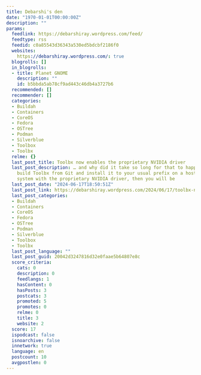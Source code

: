 ```yaml
---
title: Debarshi's den
date: "1970-01-01T00:00:00Z"
description: ""
params:
  feedlink: https://debarshiray.wordpress.com/feed/
  feedtype: rss
  feedid: c0a85543d36343a530ed5bdcbf2186f0
  websites:
    https://debarshiray.wordpress.com/: true
  blogrolls: []
  in_blogrolls:
  - title: Planet GNOME
    description: ""
    id: b5bbda5ab78cf9ad443c46db4a3727b6
  recommended: []
  recommender: []
  categories:
  - Buildah
  - Containers
  - CoreOS
  - Fedora
  - OSTree
  - Podman
  - Silverblue
  - Toolbox
  - Toolbx
  relme: {}
  last_post_title: Toolbx now enables the proprietary NVIDIA driver
  last_post_description: … and why did it take so long for that to happen? If you
    build Toolbx from Git and install it to your usual prefix on a host operating
    system with the proprietary NVIDIA driver, then you will be
  last_post_date: "2024-06-17T18:50:51Z"
  last_post_link: https://debarshiray.wordpress.com/2024/06/17/toolbx-now-enables-the-proprietary-nvidia-driver/
  last_post_categories:
  - Buildah
  - Containers
  - CoreOS
  - Fedora
  - OSTree
  - Podman
  - Silverblue
  - Toolbox
  - Toolbx
  last_post_language: ""
  last_post_guid: 20042d3247816d32e0faae5b64807e8c
  score_criteria:
    cats: 0
    description: 0
    feedlangs: 1
    hasContent: 0
    hasPosts: 3
    postcats: 3
    promoted: 5
    promotes: 0
    relme: 0
    title: 3
    website: 2
  score: 17
  ispodcast: false
  isnoarchive: false
  innetwork: true
  language: en
  postcount: 10
  avgpostlen: 0
---
```

